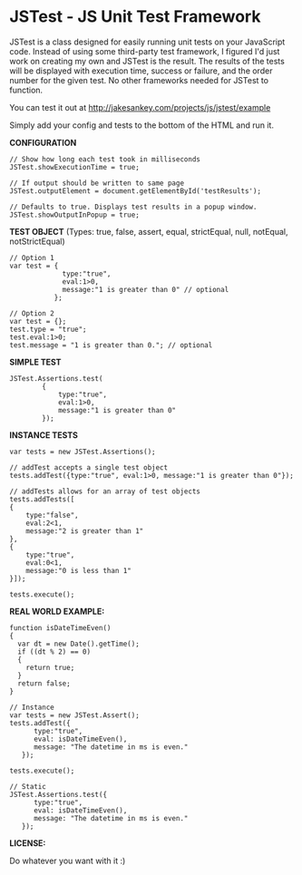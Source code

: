 JSTest - JS Unit Test Framework
===============================

JSTest is a class designed for easily running unit tests on your JavaScript code. Instead of using some third-party test framework, I figured I'd just work on creating my own and JSTest is the result. The results of the tests will be displayed with execution time, success or failure, and the order number for the given test. No other frameworks needed for JSTest to function.

You can test it out at http://jakesankey.com/projects/js/jstest/example

Simply add your config and tests to the bottom of the HTML and run it.

<b>CONFIGURATION</b>

	// Show how long each test took in milliseconds
	JSTest.showExecutionTime = true; 
	
	// If output should be written to same page
	JSTest.outputElement = document.getElementById('testResults'); 
	
	// Defaults to true. Displays test results in a popup window.
	JSTest.showOutputInPopup = true;

<b>TEST OBJECT</b>
(Types: true, false, assert, equal, strictEqual, null, notEqual, notStrictEqual)

	// Option 1
	var test = {
		         type:"true", 
		         eval:1>0, 
		         message:"1 is greater than 0" // optional
               };
	
	// Option 2
	var test = {};
	test.type = "true";
	test.eval:1>0;
	test.message = "1 is greater than 0."; // optional
  

<b>SIMPLE TEST</b>

	JSTest.Assertions.test(
			{
				type:"true", 
				eval:1>0, 
				message:"1 is greater than 0"
			});

<b>INSTANCE TESTS</b>

    var tests = new JSTest.Assertions();
    
    // addTest accepts a single test object
    tests.addTest({type:"true", eval:1>0, message:"1 is greater than 0"});
    
    // addTests allows for an array of test objects
    tests.addTests([
	{
		type:"false", 
		eval:2<1, 
		message:"2 is greater than 1"
	}, 
	{
		type:"true", 
		eval:0<1, 
		message:"0 is less than 1"
	}]);
	
    tests.execute();

<b>REAL WORLD EXAMPLE:</b>

    function isDateTimeEven()
	{
	  var dt = new Date().getTime();
	  if ((dt % 2) == 0)
	  {
	    return true;
	  }
	  return false;
	}
	
    // Instance
	var tests = new JSTest.Assert();
	tests.addTest({
	      type:"true", 
	      eval: isDateTimeEven(), 
	      message: "The datetime in ms is even."
	   });
	
	tests.execute();
    
    // Static
    JSTest.Assertions.test({
          type:"true", 
	      eval: isDateTimeEven(), 
	      message: "The datetime in ms is even."
	   });
			

<b>LICENSE:</b>

Do whatever you want with it :)
